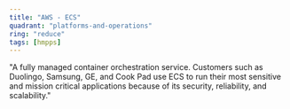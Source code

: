 ```yaml
---
title: "AWS - ECS"
quadrant: "platforms-and-operations"
ring: "reduce"
tags: [hmpps]
---
```


"A fully managed container orchestration service. Customers such as Duolingo, Samsung, GE, and Cook Pad use ECS to run their most sensitive and mission critical applications because of its security, reliability, and scalability."

